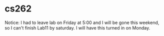 # cs262


Notice: I had to leave lab on Friday at 5:00 and I will be gone this weekend, so I can't finish Lab11 by saturday. I will have this turned in on Monday. 
